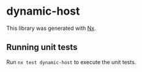 # dynamic-host

This library was generated with [Nx](https://nx.dev).

## Running unit tests

Run `nx test dynamic-host` to execute the unit tests.
